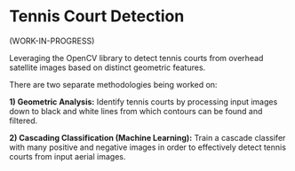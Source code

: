 # Tennis Court Detection

(WORK-IN-PROGRESS)

Leveraging the OpenCV library to detect tennis courts from overhead satellite images based on distinct geometric features.

There are two separate methodologies being worked on:

<b>1) Geometric Analysis:</b> Identify tennis courts by processing input images down to black and white lines from which contours can be found and filtered.

<b>2) Cascading Classification (Machine Learning):</b> Train a cascade classifer with many positive and negative images in order to effectively detect tennis courts from input aerial images.

